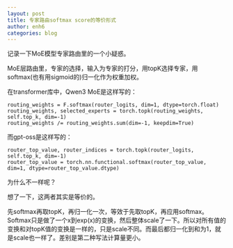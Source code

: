 ```yaml
---
layout: post
title: 专家路由softmax score的等价形式
author: enh6
categories: blog
---
```


记录一下MoE模型专家路由里的一个小疑惑。

MoE层路由里，专家的选择，输入为专家的打分，用topK选择专家，用softmax(也有用sigmoid的)归一化作为权重加权。

在transformer库中，Qwen3 MoE是这样写的：
```
routing_weights = F.softmax(router_logits, dim=1, dtype=torch.float)
routing_weights, selected_experts = torch.topk(routing_weights, self.top_k, dim=-1)
routing_weights /= routing_weights.sum(dim=-1, keepdim=True)
```
而gpt-oss是这样写的：
```
router_top_value, router_indices = torch.topk(router_logits, self.top_k, dim=-1)
router_top_value = torch.nn.functional.softmax(router_top_value, dim=1, dtype=router_top_value.dtype)
```
为什么不一样呢？

想了一下，这两者其实是等价的。

先softmax再取topK，再归一化一次，等效于先取topK，再应用softmax。Softmax只是做了一个x到exp(x)的变换，然后整体scale了一下。所以对所有值的变换和对topK值的变换是一样的，只是scale不同。而最后都归一化到和为1，就是scale也一样了。差别是第二种写法计算量更小。

